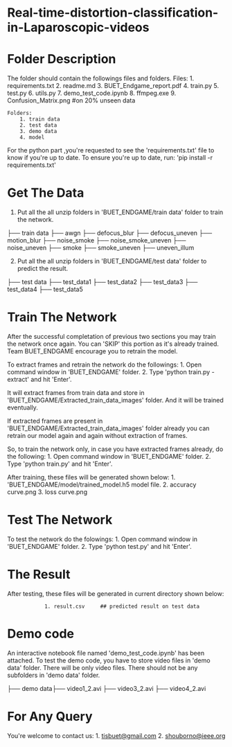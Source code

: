 # Real-time-distortion-classification-in-Laparoscopic-videos
# Folder Description

The folder should contain the followings files and folders.
	Files:
		1. requirements.txt
		2. readme.md
		3. BUET_Endgame_report.pdf
		4. train.py
		5. test.py
		6. utils.py
		7. demo_test_code.ipynb
		8. ffmpeg.exe
		9. Confusion_Matrix.png   	 #on 20% unseen data
	       
	Folders:
		1. train data
		2. test data
		3. demo data
		4. model
					
For the python part ,you're requested to see the 'requirements.txt' file to know if you're up to date. To ensure you're up to date, run:
		'pip install -r requirements.txt'
	

	
# Get The Data 

1. Put all the all unzip folders in 'BUET_ENDGAME/train data' folder to train the network.

├── train data ├── awgn
 	       ├── defocus_blur
	       ├── defocus_uneven
	       ├── motion_blur
	       ├── noise_smoke
	       ├── noise_smoke_uneven
	       ├── noise_uneven
	       ├── smoke
	       ├── smoke_uneven
	       ├── uneven_illum

2. Put all the all unzip folders in 'BUET_ENDGAME/test data' folder to predict the result.

├── test data ├── test_data1
 	      ├── test_data2
	      ├── test_data3
	      ├── test_data4
	      ├── test_data5
 



# Train The Network

After the successful completation of previous two sections you may train the network once again. You can 'SKIP' this portion as it's already trained.
Team BUET_ENDGAME encourage you to retrain the model.

To extract frames and retrain the network do the followings:
			1. Open command window in 'BUET_ENDGAME' folder.
			2. Type 'python train.py -extract' and hit 'Enter'.

It will extract frames from train data and store in 'BUET_ENDGAME/Extracted_train_data_images' folder. And it will be trained eventually.

If extracted frames are present in 'BUET_ENDGAME/Extracted_train_data_images' folder already you can retrain our model again and again without extraction of frames.

So, to train the network only, in case you have extracted frames already, do the following:
			1. Open command window in 'BUET_ENDGAME' folder.
			2. Type 'python train.py' and hit 'Enter'.


After training, these files will be generated shown below:
			1. 'BUET_ENDGAME/model/trained_model.h5 model file.
			2. accuracy curve.png 
	       		3. loss curve.png 





# Test The Network 
 
To test the network do the folowings:
			1. Open command window in 'BUET_ENDGAME' folder.
			2. Type 'python test.py' and hit 'Enter'.





# The Result 

After testing, these files will be generated in current directory shown below:

	       		1. result.csv     ## predicted result on test data
	

		
# Demo code

An interactive notebook file named 'demo_test_code.ipynb' has been attached. To test the demo code, you have to store video files in 'demo data' folder. There will be only video files. There should not be any subfolders in 'demo data' folder.

├── demo data├── video1_2.avi
 	     ├── video3_2.avi
	     ├── video4_2.avi
 


# For Any Query
You're welcome to contact us:
	1. tisbuet@gmail.com
	2. shouborno@ieee.org

